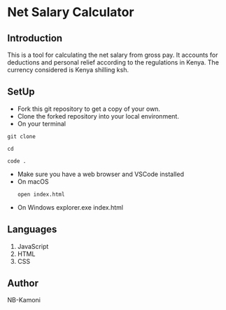 # Net Salary Calculator
## Introduction
This is a tool for calculating the net salary from gross pay. It accounts for deductions and personal relief according to the regulations in Kenya. The currency considered is Kenya shilling ksh.

## SetUp
* Fork this git repository to get a copy of your own.
* Clone the forked repository into your local environment.
* On your terminal
```
git clone 

cd 

code . 
```
* Make sure you have a web browser and VSCode installed
* On macOS
  ```
  open index.html
  ```
* On Windows
explorer.exe index.html

## Languages
1. JavaScript
2. HTML
3. CSS



## Author
NB-Kamoni